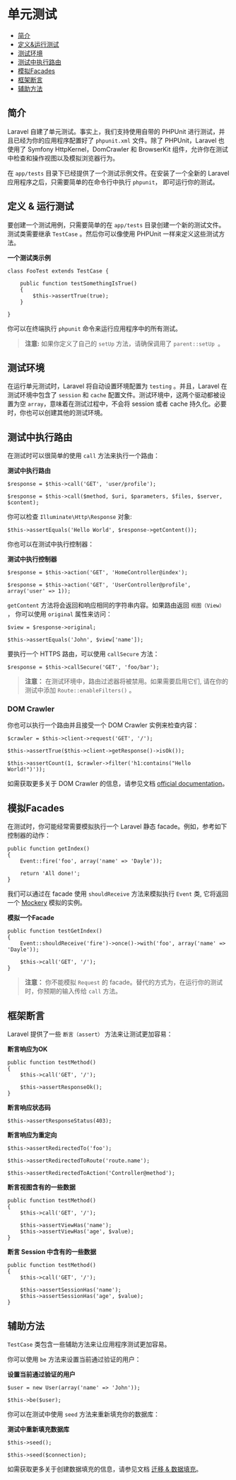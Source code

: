 # 单元测试

- [简介](#introduction)
- [定义&运行测试](#defining-and-running-tests)
- [测试环境](#test-environment)
- [测试中执行路由](#calling-routes-from-tests)
- [模拟Facades](#mocking-facades)
- [框架断言](#framework-assertions)
- [辅助方法](#helper-methods)

<a name="introduction"></a>
## 简介

Laravel 自建了单元测试。事实上，我们支持使用自带的 PHPUnit 进行测试，并且已经为你的应用程序配置好了 `phpunit.xml` 文件。除了 PHPUnit，Laravel 也使用了 Symfony HttpKernel，DomCrawler 和 BrowserKit 组件，允许你在测试中检查和操作视图以及模拟浏览器行为。

在 `app/tests` 目录下已经提供了一个测试示例文件。在安装了一个全新的 Laravel 应用程序之后，只需要简单的在命令行中执行 `phpunit`， 即可运行你的测试。


<a name="defining-and-running-tests"></a>
## 定义 & 运行测试

要创建一个测试用例，只需要简单的在 `app/tests` 目录创建一个新的测试文件。测试类需要继承 `TestCase` 。然后你可以像使用 PHPUnit 一样来定义这些测试方法。

**一个测试类示例**

	class FooTest extends TestCase {

		public function testSomethingIsTrue()
		{
			$this->assertTrue(true);
		}

	}

你可以在终端执行 `phpunit` 命令来运行应用程序中的所有测试。

> **注意:** 如果你定义了自己的 `setUp` 方法，请确保调用了 `parent::setUp `。

<a name="test-environment"></a>
## 测试环境

在运行单元测试时，Laravel 将自动设置环境配置为 `testing` 。并且，Laravel 在测试环境中包含了 `session` 和 `cache` 配置文件。测试环境中，这两个驱动都被设置为空 `array`，意味着在测试过程中，不会将 session 或者 cache 持久化。必要时，你也可以创建其他的测试环境。

<a name="calling-routes-from-tests"></a>
## 测试中执行路由

在测试时可以很简单的使用 `call` 方法来执行一个路由：

**测试中执行路由**

	$response = $this->call('GET', 'user/profile');

	$response = $this->call($method, $uri, $parameters, $files, $server, $content);

你可以检查 `Illuminate\Http\Response` 对象:

	$this->assertEquals('Hello World', $response->getContent());

你也可以在测试中执行控制器：

**测试中执行控制器**

	$response = $this->action('GET', 'HomeController@index');

	$response = $this->action('GET', 'UserController@profile', array('user' => 1));

`getContent` 方法将会返回和响应相同的字符串内容。如果路由返回 `视图（View）` ， 你可以使用 `original` 属性来访问：

	$view = $response->original;

	$this->assertEquals('John', $view['name']);

要执行一个 HTTPS 路由，可以使用 `callSecure` 方法：

	$response = $this->callSecure('GET', 'foo/bar');

> **注意：** 在测试环境中，路由过滤器将被禁用。如果需要启用它们, 请在你的测试中添加 `Route::enableFilters()` 。

### DOM Crawler

你也可以执行一个路由并且接受一个 DOM Crawler 实例来检查内容：

	$crawler = $this->client->request('GET', '/');

	$this->assertTrue($this->client->getResponse()->isOk());

	$this->assertCount(1, $crawler->filter('h1:contains("Hello World!")'));

如需获取更多关于 DOM Crawler 的信息，请参见文档 [official documentation](http://symfony.com/doc/master/components/dom_crawler.html)。

<a name="mocking-facades"></a>
## 模拟Facades

在测试时，你可能经常需要模拟执行一个 Laravel 静态 facade。例如，参考如下控制器的动作：

	public function getIndex()
	{
		Event::fire('foo', array('name' => 'Dayle'));

		return 'All done!';
	}

我们可以通过在 facade 使用 `shouldReceive` 方法来模拟执行 `Event` 类, 它将返回一个 [Mockery](https://github.com/padraic/mockery) 模拟的实例。



**模拟一个Facade**

	public function testGetIndex()
	{
		Event::shouldReceive('fire')->once()->with('foo', array('name' => 'Dayle'));

		$this->call('GET', '/');
	}

> **注意：** 你不能模拟 `Request` 的 facade。替代的方式为，在运行你的测试时，你预期的输入传给 `call` 方法。

<a name="framework-assertions"></a>
## 框架断言

Laravel 提供了一些 `断言（assert）` 方法来让测试更加容易：

**断言响应为OK**

	public function testMethod()
	{
		$this->call('GET', '/');

		$this->assertResponseOk();
	}

**断言响应状态码**

	$this->assertResponseStatus(403);

**断言响应为重定向**

	$this->assertRedirectedTo('foo');

	$this->assertRedirectedToRoute('route.name');

	$this->assertRedirectedToAction('Controller@method');

**断言视图含有的一些数据**

	public function testMethod()
	{
		$this->call('GET', '/');

		$this->assertViewHas('name');
		$this->assertViewHas('age', $value);
	}

**断言 Session 中含有的一些数据**

	public function testMethod()
	{
		$this->call('GET', '/');

		$this->assertSessionHas('name');
		$this->assertSessionHas('age', $value);
	}

<a name="helper-methods"></a>
## 辅助方法

`TestCase` 类包含一些辅助方法来让应用程序测试更加容易。

你可以使用 `be` 方法来设置当前通过验证的用户：

**设置当前通过验证的用户**

	$user = new User(array('name' => 'John'));

	$this->be($user);

你可以在测试中使用 `seed` 方法来重新填充你的数据库：

**测试中重新填充数据库**

	$this->seed();

	$this->seed($connection);

如需获取更多关于创建数据填充的信息，请参见文档 [迁移 & 数据填充](/docs/migrations#database-seeding)。

